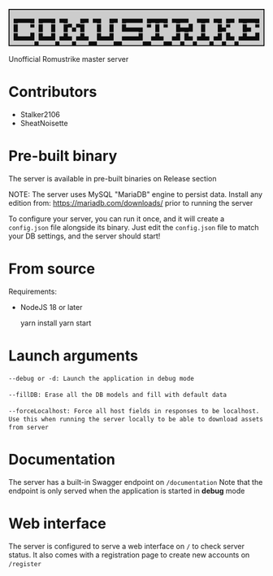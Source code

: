 ![Logo](./media/logo.png)

Unofficial Romustrike master server

# Contributors

- Stalker2106
- SheatNoisette

# Pre-built binary

The server is available in pre-built binaries on Release section

NOTE: The server uses MySQL "MariaDB" engine to persist data.
Install any edition from: https://mariadb.com/downloads/ prior to running the server

To configure your server, you can run it once, and it will create a `config.json` file alongside its binary.
Just edit the `config.json` file to match your DB settings, and the server should start!

# From source

Requirements:
- NodeJS 18 or later

    yarn install
    yarn start

# Launch arguments

    --debug or -d: Launch the application in debug mode

    --fillDB: Erase all the DB models and fill with default data

    --forceLocalhost: Force all host fields in responses to be localhost. Use this when running the server locally to be able to download assets from server

# Documentation

The server has a built-in Swagger endpoint on `/documentation`
Note that the endpoint is only served when the application is started in __debug__ mode

# Web interface

The server is configured to serve a web interface on `/` to check server status.
It also comes with a registration page to create new accounts on `/register`
